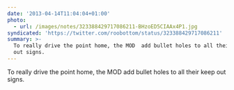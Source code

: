 ```yaml
---
date: '2013-04-14T11:04:04+01:00'
photo:
  - url: /images/notes/323388429717086211-BHzoED5CIAAx4P1.jpg
syndicated: 'https://twitter.com/roobottom/status/323388429717086211'
summary: >-
  To really drive the point home, the MOD  add bullet holes to all their keep
  out signs.
---
```

To really drive the point home, the MOD  add bullet holes to all their keep out signs. 
